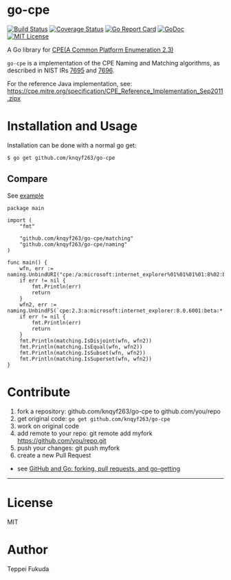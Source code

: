 # go-cpe

[![Build Status](https://travis-ci.org/knqyf263/go-cpe.svg?branch=master)](https://travis-ci.org/knqyf263/go-cpe)
[![Coverage Status](https://coveralls.io/repos/github/knqyf263/go-cpe/badge.svg?branch=initial)](https://coveralls.io/github/knqyf263/go-cpe?branch=initial)
[![Go Report Card](https://goreportcard.com/badge/github.com/knqyf263/go-cpe)](https://goreportcard.com/report/github.com/knqyf263/go-cpe)
[![GoDoc](https://godoc.org/github.com/knqyf263/go-cpe?status.svg)](https://godoc.org/github.com/knqyf263/go-cpe)
[![MIT License](http://img.shields.io/badge/license-MIT-blue.svg?style=flat)](/LICENSE)

A Go library for [CPE(A Common Platform Enumeration 2.3)](https://cpe.mitre.org/specification/)

`go-cpe` is a implementation of the CPE Naming and Matching algorithms, as described in NIST IRs [7695](https://csrc.nist.gov/publications/detail/nistir/7695/final) and [7696](https://csrc.nist.gov/publications/detail/nistir/7696/final).  

For the reference Java implementation, see: https://cpe.mitre.org/specification/CPE_Reference_Implementation_Sep2011.zipx

# Installation and Usage

Installation can be done with a normal go get:

```
$ go get github.com/knqyf263/go-cpe
```

## Compare
See [example](/examples)

```
package main

import (
	"fmt"

	"github.com/knqyf263/go-cpe/matching"
	"github.com/knqyf263/go-cpe/naming"
)

func main() {
	wfn, err := naming.UnbindURI("cpe:/a:microsoft:internet_explorer%01%01%01%01:8%02:beta")
	if err != nil {
		fmt.Println(err)
		return
	}
	wfn2, err := naming.UnbindFS(`cpe:2.3:a:microsoft:internet_explorer:8.0.6001:beta:*:*:*:*:*:*`)
	if err != nil {
		fmt.Println(err)
		return
	}
	fmt.Println(matching.IsDisjoint(wfn, wfn2))
	fmt.Println(matching.IsEqual(wfn, wfn2))
	fmt.Println(matching.IsSubset(wfn, wfn2))
	fmt.Println(matching.IsSuperset(wfn, wfn2))
}
```

# Contribute

1. fork a repository: github.com/knqyf263/go-cpe to github.com/you/repo
2. get original code: `go get github.com/knqyf263/go-cpe`
3. work on original code
4. add remote to your repo: git remote add myfork https://github.com/you/repo.git
5. push your changes: git push myfork
6. create a new Pull Request

- see [GitHub and Go: forking, pull requests, and go-getting](http://blog.campoy.cat/2014/03/github-and-go-forking-pull-requests-and.html)

----

# License
MIT

# Author
Teppei Fukuda